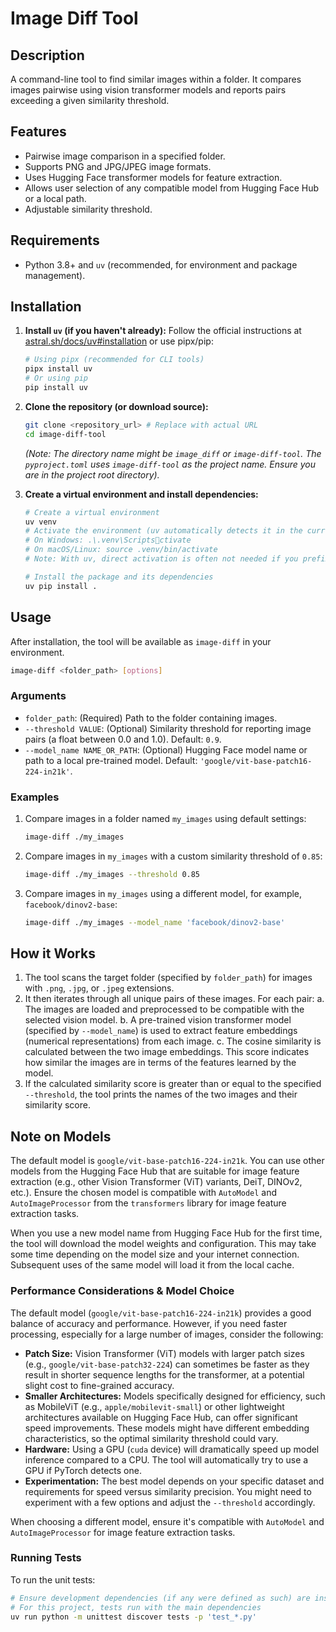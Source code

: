 # Image Diff Tool

## Description
A command-line tool to find similar images within a folder. It compares images pairwise using vision transformer models and reports pairs exceeding a given similarity threshold.

## Features
*   Pairwise image comparison in a specified folder.
*   Supports PNG and JPG/JPEG image formats.
*   Uses Hugging Face transformer models for feature extraction.
*   Allows user selection of any compatible model from Hugging Face Hub or a local path.
*   Adjustable similarity threshold.

## Requirements
*   Python 3.8+ and `uv` (recommended, for environment and package management).

## Installation

1.  **Install `uv` (if you haven't already):**
    Follow the official instructions at [astral.sh/docs/uv#installation](https://astral.sh/docs/uv#installation) or use pipx/pip:
    ```bash
    # Using pipx (recommended for CLI tools)
    pipx install uv
    # Or using pip
    pip install uv
    ```

2.  **Clone the repository (or download source):**
    ```bash
    git clone <repository_url> # Replace with actual URL
    cd image-diff-tool 
    ```
    *(Note: The directory name might be `image_diff` or `image-diff-tool`. The `pyproject.toml` uses `image-diff-tool` as the project name. Ensure you are in the project root directory).*

3.  **Create a virtual environment and install dependencies:**
    ```bash
    # Create a virtual environment
    uv venv
    # Activate the environment (uv automatically detects it in the current directory)
    # On Windows: .\.venv\Scriptsctivate
    # On macOS/Linux: source .venv/bin/activate
    # Note: With uv, direct activation is often not needed if you prefix commands with `uv run`.

    # Install the package and its dependencies
    uv pip install .
    ```

## Usage

After installation, the tool will be available as `image-diff` in your environment.

```bash
image-diff <folder_path> [options]
```

### Arguments
*   `folder_path`: (Required) Path to the folder containing images.
*   `--threshold VALUE`: (Optional) Similarity threshold for reporting image pairs (a float between 0.0 and 1.0). Default: `0.9`.
*   `--model_name NAME_OR_PATH`: (Optional) Hugging Face model name or path to a local pre-trained model. Default: `'google/vit-base-patch16-224-in21k'`.

### Examples
1.  Compare images in a folder named `my_images` using default settings:
    ```bash
    image-diff ./my_images
    ```

2.  Compare images in `my_images` with a custom similarity threshold of `0.85`:
    ```bash
    image-diff ./my_images --threshold 0.85
    ```

3.  Compare images in `my_images` using a different model, for example, `facebook/dinov2-base`:
    ```bash
    image-diff ./my_images --model_name 'facebook/dinov2-base'
    ```

## How it Works
1.  The tool scans the target folder (specified by `folder_path`) for images with `.png`, `.jpg`, or `.jpeg` extensions.
2.  It then iterates through all unique pairs of these images. For each pair:
    a.  The images are loaded and preprocessed to be compatible with the selected vision model.
    b.  A pre-trained vision transformer model (specified by `--model_name`) is used to extract feature embeddings (numerical representations) from each image.
    c.  The cosine similarity is calculated between the two image embeddings. This score indicates how similar the images are in terms of the features learned by the model.
3.  If the calculated similarity score is greater than or equal to the specified `--threshold`, the tool prints the names of the two images and their similarity score.

## Note on Models
The default model is `google/vit-base-patch16-224-in21k`. You can use other models from the Hugging Face Hub that are suitable for image feature extraction (e.g., other Vision Transformer (ViT) variants, DeiT, DINOv2, etc.). Ensure the chosen model is compatible with `AutoModel` and `AutoImageProcessor` from the `transformers` library for image feature extraction tasks.

When you use a new model name from Hugging Face Hub for the first time, the tool will download the model weights and configuration. This may take some time depending on the model size and your internet connection. Subsequent uses of the same model will load it from the local cache.

### Performance Considerations & Model Choice

The default model (`google/vit-base-patch16-224-in21k`) provides a good balance of accuracy and performance. However, if you need faster processing, especially for a large number of images, consider the following:

*   **Patch Size:** Vision Transformer (ViT) models with larger patch sizes (e.g., `google/vit-base-patch32-224`) can sometimes be faster as they result in shorter sequence lengths for the transformer, at a potential slight cost to fine-grained accuracy.
*   **Smaller Architectures:** Models specifically designed for efficiency, such as MobileViT (e.g., `apple/mobilevit-small`) or other lightweight architectures available on Hugging Face Hub, can offer significant speed improvements. These models might have different embedding characteristics, so the optimal similarity threshold could vary.
*   **Hardware:** Using a GPU (`cuda` device) will dramatically speed up model inference compared to a CPU. The tool will automatically try to use a GPU if PyTorch detects one.
*   **Experimentation:** The best model depends on your specific dataset and requirements for speed versus similarity precision. You might need to experiment with a few options and adjust the `--threshold` accordingly.

When choosing a different model, ensure it's compatible with `AutoModel` and `AutoImageProcessor` for image feature extraction tasks.

### Running Tests

To run the unit tests:
```bash
# Ensure development dependencies (if any were defined as such) are installed
# For this project, tests run with the main dependencies
uv run python -m unittest discover tests -p 'test_*.py'
```
